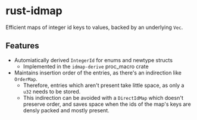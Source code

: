 rust-idmap
==========
Efficient maps of integer id keys to values, backed by an underlying `Vec`.

## Features
- Automiatically derived `IntegerId` for enums and newtype structs
  - Implemented in the `idmap-derive` proc_macro crate
- Maintains insertion order of the entries, as there's an indirection like `OrderMap`.
  - Therefore, entries which aren't present take little space, as only a `u32` needs to be stored.
  - This indirection can be avoided with a `DirectIdMap` which doesn't preserve order,
    and saves space when the ids of the map's keys are densly packed and mostly present.
